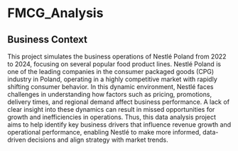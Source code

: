 # FMCG_Analysis
## Business Context
This project simulates the business operations of Nestlé Poland from 2022 to 2024, focusing on several popular food product lines.
Nestlé Poland is one of the leading companies in the consumer packaged goods (CPG) industry in Poland, operating in a highly competitive market with rapidly shifting consumer behavior. In this dynamic environment, Nestlé faces challenges in understanding how factors such as pricing, promotions, delivery times, and regional demand affect business performance. A lack of clear insight into these dynamics can result in missed opportunities for growth and inefficiencies in operations.
Thus, this data analysis project aims to help identify key business drivers that influence revenue growth and operational performance, enabling Nestlé to make more informed, data-driven decisions and align strategy with market trends.


